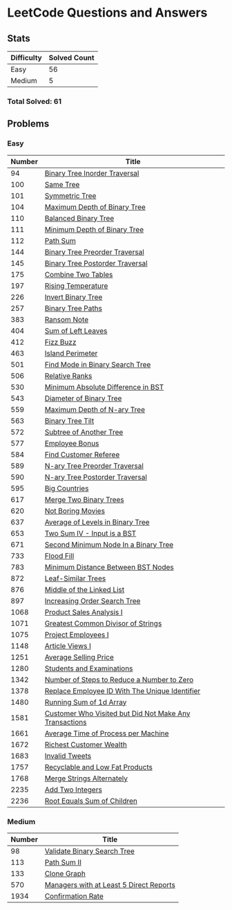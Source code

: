 # LeetCode Questions and Answers

## Stats

| Difficulty | Solved Count |
| --- | --- |
| Easy | 56 |
| Medium | 5 |

### Total Solved: 61

## Problems

### Easy

| Number | Title |
| --- | --- |
| 94 | [Binary Tree Inorder Traversal](./0094-binary-tree-inorder-traversal) |
| 100 | [Same Tree](./0100-same-tree) |
| 101 | [Symmetric Tree](./0101-symmetric-tree) |
| 104 | [Maximum Depth of Binary Tree](./0104-maximum-depth-of-binary-tree) |
| 110 | [Balanced Binary Tree](./0110-balanced-binary-tree) |
| 111 | [Minimum Depth of Binary Tree](./0111-minimum-depth-of-binary-tree) |
| 112 | [Path Sum](./0112-path-sum) |
| 144 | [Binary Tree Preorder Traversal](./0144-binary-tree-preorder-traversal) |
| 145 | [Binary Tree Postorder Traversal](./0145-binary-tree-postorder-traversal) |
| 175 | [Combine Two Tables](./0175-combine-two-tables) |
| 197 | [Rising Temperature](./0197-rising-temperature) |
| 226 | [Invert Binary Tree](./0226-invert-binary-tree) |
| 257 | [Binary Tree Paths](./0257-binary-tree-paths) |
| 383 | [Ransom Note](./0383-ransom-note) |
| 404 | [Sum of Left Leaves](./0404-sum-of-left-leaves) |
| 412 | [Fizz Buzz](./0412-fizz-buzz) |
| 463 | [Island Perimeter](./0463-island-perimeter) |
| 501 | [Find Mode in Binary Search Tree](./0501-find-mode-in-binary-search-tree) |
| 506 | [Relative Ranks](./0506-relative-ranks) |
| 530 | [Minimum Absolute Difference in BST](./0530-minimum-absolute-difference-in-bst) |
| 543 | [Diameter of Binary Tree](./0543-diameter-of-binary-tree) |
| 559 | [Maximum Depth of N-ary Tree](./0559-maximum-depth-of-n-ary-tree) |
| 563 | [Binary Tree Tilt](./0563-binary-tree-tilt) |
| 572 | [Subtree of Another Tree](./0572-subtree-of-another-tree) |
| 577 | [Employee Bonus](./0577-employee-bonus) |
| 584 | [Find Customer Referee](./0584-find-customer-referee) |
| 589 | [N-ary Tree Preorder Traversal](./0589-n-ary-tree-preorder-traversal) |
| 590 | [N-ary Tree Postorder Traversal](./0590-n-ary-tree-postorder-traversal) |
| 595 | [Big Countries](./0595-big-countries) |
| 617 | [Merge Two Binary Trees](./0617-merge-two-binary-trees) |
| 620 | [Not Boring Movies](./0620-not-boring-movies) |
| 637 | [Average of Levels in Binary Tree](./0637-average-of-levels-in-binary-tree) |
| 653 | [Two Sum IV - Input is a BST](./0653-two-sum-iv-input-is-a-bst) |
| 671 | [Second Minimum Node In a Binary Tree](./0671-second-minimum-node-in-a-binary-tree) |
| 733 | [Flood Fill](./0733-flood-fill) |
| 783 | [Minimum Distance Between BST Nodes](./0783-minimum-distance-between-bst-nodes) |
| 872 | [Leaf-Similar Trees](./0872-leaf-similar-trees) |
| 876 | [Middle of the Linked List](./0876-middle-of-the-linked-list) |
| 897 | [Increasing Order Search Tree](./0897-increasing-order-search-tree) |
| 1068 | [Product Sales Analysis I](./1068-product-sales-analysis-i) |
| 1071 | [Greatest Common Divisor of Strings](./1071-greatest-common-divisor-of-strings) |
| 1075 | [Project Employees I](./1075-project-employees-i) |
| 1148 | [Article Views I](./1148-article-views-i) |
| 1251 | [Average Selling Price](./1251-average-selling-price) |
| 1280 | [Students and Examinations](./1280-students-and-examinations) |
| 1342 | [Number of Steps to Reduce a Number to Zero](./1342-number-of-steps-to-reduce-a-number-to-zero) |
| 1378 | [Replace Employee ID With The Unique Identifier](./1378-replace-employee-id-with-the-unique-identifier) |
| 1480 | [Running Sum of 1d Array](./1480-running-sum-of-1d-array) |
| 1581 | [Customer Who Visited but Did Not Make Any Transactions](./1581-customer-who-visited-but-did-not-make-any-transactions) |
| 1661 | [Average Time of Process per Machine](./1661-average-time-of-process-per-machine) |
| 1672 | [Richest Customer Wealth](./1672-richest-customer-wealth) |
| 1683 | [Invalid Tweets](./1683-invalid-tweets) |
| 1757 | [Recyclable and Low Fat Products](./1757-recyclable-and-low-fat-products) |
| 1768 | [Merge Strings Alternately](./1768-merge-strings-alternately) |
| 2235 | [Add Two Integers](./2235-add-two-integers) |
| 2236 | [Root Equals Sum of Children](./2236-root-equals-sum-of-children) |

### Medium

| Number | Title |
| --- | --- |
| 98 | [Validate Binary Search Tree](./0098-validate-binary-search-tree) |
| 113 | [Path Sum II](./0113-path-sum-ii) |
| 133 | [Clone Graph](./0133-clone-graph) |
| 570 | [Managers with at Least 5 Direct Reports](./0570-managers-with-at-least-5-direct-reports) |
| 1934 | [Confirmation Rate](./1934-confirmation-rate) |

